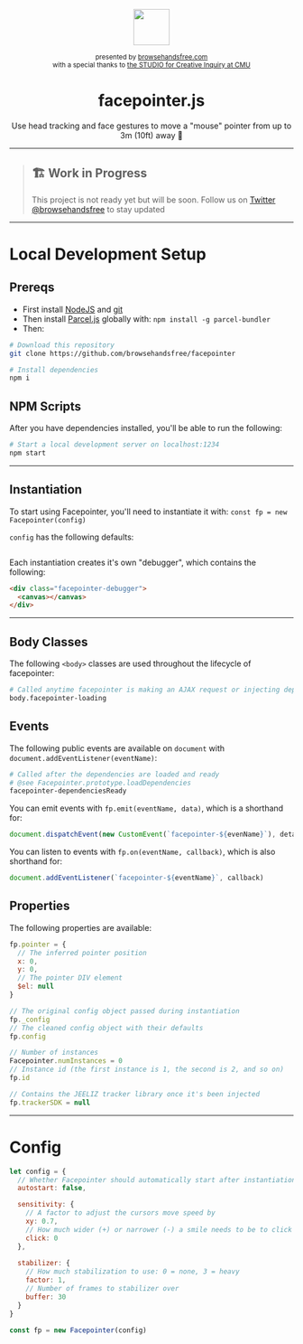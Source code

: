 <div align="center">
  <p><img src="https://i.imgur.com/yu0VPuu.png" width=64></p>
  <p>
    <small>presented by <a href="https://browsehandsfree.com">browsehandsfree.com</a></small>
    <br><small>with a special thanks to <a href="http://studioforcreativeinquiry.org/">the STUDIO for Creative Inquiry at CMU</a></small>
  </p>
  <h1>facepointer.js</h1>
  <p>Use head tracking and face gestures to move a "mouse" pointer from up to 3m (10ft) away 👋</p>
</div>

---

> ## 🏗 Work in Progress
> This project is not ready yet but will be soon. Follow us on [Twitter @browsehandsfree](https://twitter.com/browsehandsfree) to stay updated

---

# Local Development Setup
## Prereqs
- First install [NodeJS](https://nodejs.org/en/download/) and [git](https://git-scm.com/downloads)
- Then install [Parcel.js](https://parceljs.org/) globally with: `npm install -g parcel-bundler`
- Then:

```bash
# Download this repository
git clone https://github.com/browsehandsfree/facepointer

# Install dependencies
npm i
```

## NPM Scripts
After you have dependencies installed, you'll be able to run the following:

```bash
# Start a local development server on localhost:1234
npm start
```

---

## Instantiation
To start using Facepointer, you'll need to instantiate it with: `const fp = new Facepointer(config)`

`config` has the following defaults:

```js
```

Each instantiation creates it's own "debugger", which contains the following:

```html
<div class="facepointer-debugger">
  <canvas></canvas>
</div>
```

---

## Body Classes
The following `<body>` classes are used throughout the lifecycle of facepointer:

```bash
# Called anytime facepointer is making an AJAX request or injecting depdencies
body.facepointer-loading
```

## Events
The following public events are available on `document` with `document.addEventListener(eventName)`:

```bash
# Called after the dependencies are loaded and ready
# @see Facepointer.prototype.loadDependencies
facepointer-dependenciesReady
```

You can emit events with `fp.emit(eventName, data)`, which is a shorthand for:

```js
document.dispatchEvent(new CustomEvent(`facepointer-${evenName}`), detail: data)
```

You can listen to events with `fp.on(eventName, callback)`, which is also shorthand for:

```js
document.addEventListener(`facepointer-${eventName}`, callback)
```

## Properties
The following properties are available:

```js
fp.pointer = {
  // The inferred pointer position
  x: 0,
  y: 0,
  // The pointer DIV element
  $el: null
}

// The original config object passed during instantiation
fp._config
// The cleaned config object with their defaults
fp.config

// Number of instances
Facepointer.numInstances = 0
// Instance id (the first instance is 1, the second is 2, and so on)
fp.id

// Contains the JEELIZ tracker library once it's been injected
fp.trackerSDK = null
```

---

# Config
```js
let config = {
  // Whether Facepointer should automatically start after instantiation
  autostart: false,

  sensitivity: {
    // A factor to adjust the cursors move speed by
    xy: 0.7,
    // How much wider (+) or narrower (-) a smile needs to be to click
    click: 0
  },
  
  stabilizer: {
    // How much stabilization to use: 0 = none, 3 = heavy
    factor: 1,
    // Number of frames to stabilizer over
    buffer: 30
  }
}

const fp = new Facepointer(config)
```